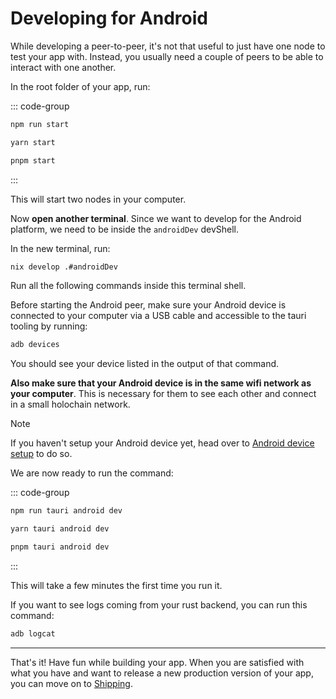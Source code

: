 # Developing for Android

While developing a peer-to-peer, it's not that useful to just have one node to test your app with. Instead, you usually need a couple of peers to be able to interact with one another.

In the root folder of your app, run: 

::: code-group
```bash [npm]
npm run start
```

```bash [yarn]
yarn start
```

```bash [pnpm]
pnpm start
```
:::

This will start two nodes in your computer.

Now **open another terminal**. Since we want to develop for the Android platform, we need to be inside the `androidDev` devShell.

In the new terminal, run:

```bash
nix develop .#androidDev
```

Run all the following commands inside this terminal shell.

Before starting the Android peer, make sure your Android device is connected to your computer via a USB cable and accessible to the tauri tooling by running:

```bash
adb devices
```

You should see your device listed in the output of that command.

**Also make sure that your Android device is in the same wifi network as your computer**. This is necessary for them to see each other and connect in a small holochain network.

> [!NOTE]
> If you haven't setup your Android device yet, head over to [Android device setup](./device-setup) to do so.

We are now ready to run the command:

::: code-group
```bash [npm]
npm run tauri android dev
```

```bash [yarn]
yarn tauri android dev
```

```bash [pnpm]
pnpm tauri android dev
```
:::

This will take a few minutes the first time you run it.

If you want to see logs coming from your rust backend, you can run this command:

```bash
adb logcat
```

---

That's it! Have fun while building your app. When you are satisfied with what you have and want to release a new production version of your app, you can move on to [Shipping](./shipping).
